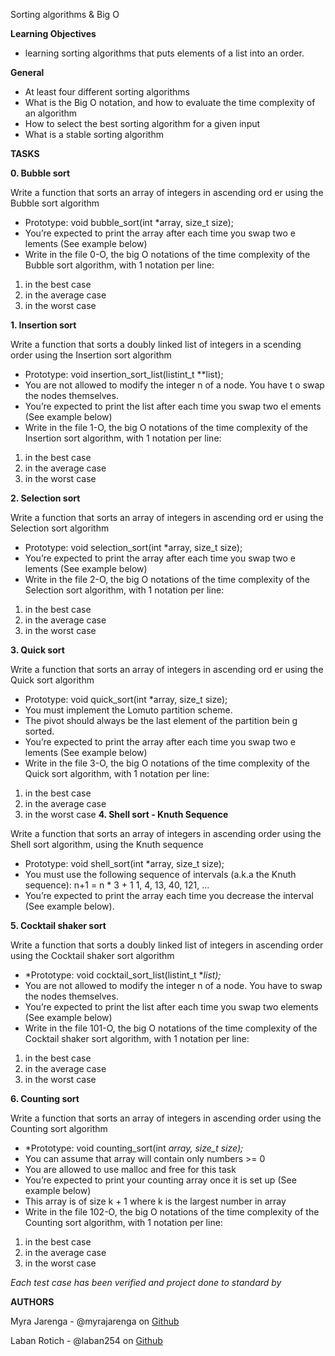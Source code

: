 Sorting algorithms & Big O

**Learning Objectives**
- learning sorting algorithms that puts elements of a list into an order.

**General**
- At least four different sorting algorithms
- What is the Big O notation, and how to evaluate the time complexity of an algorithm
- How to select the best sorting algorithm for a given input
- What is a stable sorting algorithm

**TASKS**


**0. Bubble sort**

Write a function that sorts an array of integers in ascending ord er using the Bubble sort algorithm

- Prototype: void bubble_sort(int *array, size_t size);
- You’re expected to print the array after each time you swap two e lements (See example below)
- Write in the file 0-O, the big O notations of the time complexity of the Bubble sort algorithm, with 1 notation per line:

1. in the best case
2. in the average case
3. in the worst case


**1. Insertion sort**

Write a function that sorts a doubly linked list of integers in a scending order using the Insertion sort algorithm

- Prototype: void insertion_sort_list(listint_t **list);
- You are not allowed to modify the integer n of a node. You have t o swap the nodes themselves.
- You’re expected to print the list after each time you swap two el ements (See example below)
- Write in the file 1-O, the big O notations of the time complexity of the Insertion sort algorithm, with 1 notation per line:

1. in the best case
2. in the average case
3. in the worst case


**2. Selection sort**

Write a function that sorts an array of integers in ascending ord er using the Selection sort algorithm

- Prototype: void selection_sort(int *array, size_t size);
- You’re expected to print the array after each time you swap two e lements (See example below)
- Write in the file 2-O, the big O notations of the time complexity of the Selection sort algorithm, with 1 notation per line:

1. in the best case
2. in the average case
3. in the worst case


**3. Quick sort**

Write a function that sorts an array of integers in ascending ord er using the Quick sort algorithm

- Prototype: void quick_sort(int *array, size_t size);
- You must implement the Lomuto partition scheme.
- The pivot should always be the last element of the partition bein g sorted.
- You’re expected to print the array after each time you swap two e lements (See example below)
- Write in the file 3-O, the big O notations of the time complexity of the Quick sort algorithm, with 1 notation per line:

1. in the best case
2. in the average case
3. in the worst case
**4. Shell sort - Knuth Sequence**

Write a function that sorts an array of integers in ascending order using the Shell sort algorithm, using the Knuth sequence

- Prototype: void shell_sort(int *array, size_t size);
- You must use the following sequence of intervals (a.k.a the Knuth sequence):
n+1 = n * 3 + 1
1, 4, 13, 40, 121, ...
- You’re expected to print the array each time you decrease the interval (See example below).

**5. Cocktail shaker sort**

Write a function that sorts a doubly linked list of integers in ascending order using the Cocktail shaker sort algorithm

- *Prototype: void cocktail_sort_list(listint_t **list);*
- You are not allowed to modify the integer n of a node. You have to swap the nodes themselves.
- You’re expected to print the list after each time you swap two elements (See example below)
- Write in the file 101-O, the big O notations of the time complexity of the Cocktail shaker sort algorithm, with 1 notation per line:

1. in the best case
2. in the average case
3. in the worst case


**6. Counting sort**

Write a function that sorts an array of integers in ascending order using the Counting sort algorithm

- *Prototype: void counting_sort(int *array, size_t size);*
- You can assume that array will contain only numbers >= 0
- You are allowed to use malloc and free for this task
- You’re expected to print your counting array once it is set up (See example below)
- This array is of size k + 1 where k is the largest number in array
- Write in the file 102-O, the big O notations of the time complexity of the Counting sort algorithm, with 1 notation per line:

1. in the best case
2. in the average case
3. in the worst case

*Each test case has been verified and project done to standard by*

**AUTHORS**

Myra Jarenga - @myrajarenga on   [Github](https://github.com/myrajarenga "Github")

Laban Rotich - @laban254 on  [Github](https://github.com/myrajarenga "Github")
